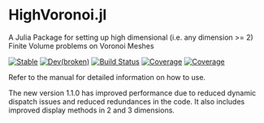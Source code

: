 # HighVoronoi.jl
A Julia Package for setting up high dimensional (i.e. any dimension >= 2) Finite Volume problems on Voronoi Meshes

[![Stable](https://img.shields.io/badge/docs-stable-blue.svg)](https://martinheida.github.io/HighVoronoi.jl/stable/)
[![Dev(broken)](https://img.shields.io/badge/docs-dev-blue.svg)](https://martinheida.github.io/HighVoronoi.jl/dev/)
[![Build Status](https://github.com/martinheida/HighVoronoi.jl/actions/workflows/CI.yml/badge.svg?branch=main)](https://github.com/martinheida/HighVoronoi.jl/actions/workflows/CI.yml?query=branch%3Amain)
[![Coverage](https://codecov.io/gh/martinheida/HighVoronoi.jl/branch/main/graph/badge.svg)](https://codecov.io/gh/martinheida/HighVoronoi.jl)
[![Coverage](https://coveralls.io/repos/github/martinheida/HighVoronoi.jl/badge.svg?branch=main)](https://coveralls.io/github/martinheida/HighVoronoi.jl?branch=main)

Refer to the manual for detailed information on how to use.

The new version 1.1.0 has improved performance due to reduced dynamic dispatch issues and reduced redundances in the code. It also includes improved display methods in 2 and 3 dimensions.  
